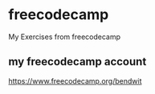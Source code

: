 # freecodecamp
My Exercises from freecodecamp


## my freecodecamp account
https://www.freecodecamp.org/bendwit